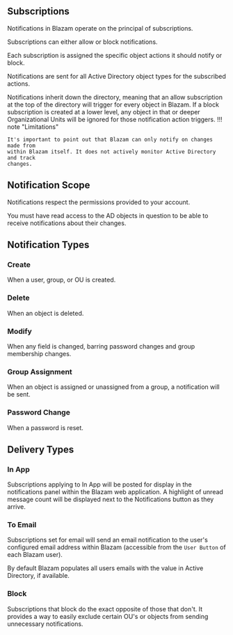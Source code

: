 ## Subscriptions
Notifications in Blazam operate on the principal of subscriptions.

Subscriptions can either allow or block notifications.

Each subscription is assigned the specific object actions it should
notify or block.

Notifications are sent for all Active Directory object types for the
subscribed actions.

Notifications inherit down the directory, meaning that an allow subscription
at the top of the directory will trigger for every object in Blazam. If a block
subscription is created at a lower level, any object in that or deeper Organizational
Units will be ignored for those notification action triggers.
!!! note "Limitations"

    It's important to point out that Blazam can only notify on changes made from
    within Blazam itself. It does not actively monitor Active Directory and track
    changes.

## Notification Scope
Notifications respect the permissions provided to your account.

You must have read access to the AD objects in question to be
able to receive notifications about their changes.

## Notification Types

### Create
When a user, group, or OU is created.

### Delete
When an object is deleted.

### Modify
When any field is changed, barring password changes and group membership changes.

### Group Assignment
When an object is assigned or unassigned from a group, a notification will be sent.

### Password Change
When a password is reset.

## Delivery Types

### In App
Subscriptions applying to In App will be posted for display in the notifications
panel within the Blazam web application. A highlight of unread message count will
be displayed next to the Notifications button as they arrive.

### To Email
Subscriptions set for email will send an email notification to the user's configured
email address within Blazam (accessible from the `User Button` of each Blazam user).

By default Blazam populates all users emails with the value in Active Directory, if available.

### Block
Subscriptions that block do the exact opposite of those that don't. It provides a way to easily
exclude certain OU's or objects from sending unnecessary notifications.